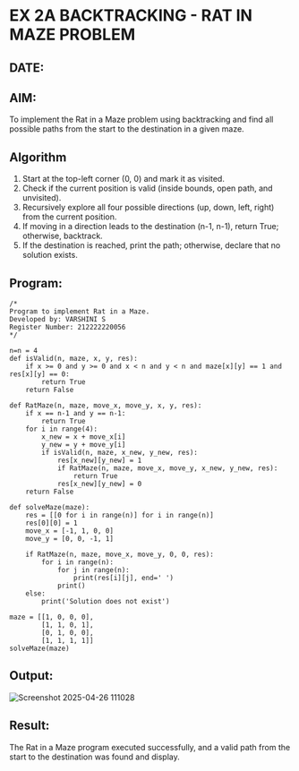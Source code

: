 # EX 2A BACKTRACKING - RAT IN MAZE PROBLEM
## DATE:
## AIM:
To implement the Rat in a Maze problem using backtracking and find all possible paths from the start to the destination in a given maze.


## Algorithm
1. Start at the top-left corner (0, 0) and mark it as visited.
2. Check if the current position is valid (inside bounds, open path, and unvisited).
3. Recursively explore all four possible directions (up, down, left, right) from the current position.
3. If moving in a direction leads to the destination (n-1, n-1), return True; otherwise, backtrack.
4. If the destination is reached, print the path; otherwise, declare that no solution exists.

## Program:
```
/*
Program to implement Rat in a Maze.
Developed by: VARSHINI S
Register Number: 212222220056
*/
```
```
n=n = 4
def isValid(n, maze, x, y, res):
	if x >= 0 and y >= 0 and x < n and y < n and maze[x][y] == 1 and res[x][y] == 0:
		return True
	return False

def RatMaze(n, maze, move_x, move_y, x, y, res):
	if x == n-1 and y == n-1:
		return True
	for i in range(4):
		x_new = x + move_x[i]
		y_new = y + move_y[i]
		if isValid(n, maze, x_new, y_new, res):
			res[x_new][y_new] = 1
			if RatMaze(n, maze, move_x, move_y, x_new, y_new, res):
				return True
			res[x_new][y_new] = 0
	return False

def solveMaze(maze):
	res = [[0 for i in range(n)] for i in range(n)]
	res[0][0] = 1
	move_x = [-1, 1, 0, 0]
	move_y = [0, 0, -1, 1]

	if RatMaze(n, maze, move_x, move_y, 0, 0, res):
		for i in range(n):
			for j in range(n):
				print(res[i][j], end=' ')
			print()
	else:
		print('Solution does not exist')

maze = [[1, 0, 0, 0],
		[1, 1, 0, 1],
		[0, 1, 0, 0],
		[1, 1, 1, 1]]
solveMaze(maze)
```

## Output:
![Screenshot 2025-04-26 111028](https://github.com/user-attachments/assets/9735aec4-b09d-45f3-9d82-810486ec3736)




## Result:
The Rat in a Maze program executed successfully, and a valid path from the start to the destination was found and display.
